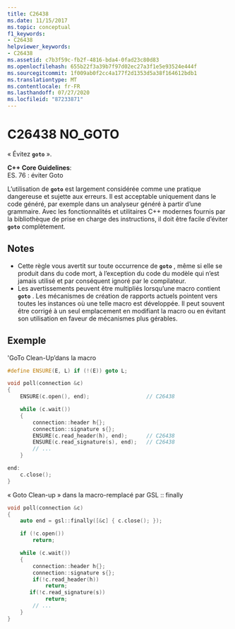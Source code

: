 ```yaml
---
title: C26438
ms.date: 11/15/2017
ms.topic: conceptual
f1_keywords:
- C26438
helpviewer_keywords:
- C26438
ms.assetid: c7b3f59c-fb2f-4816-bda4-0fad23c80d83
ms.openlocfilehash: 655b22f3a39b7f97d02ec27a3f1e5e93524e444f
ms.sourcegitcommit: 1f009ab0f2cc4a177f2d1353d5a38f164612bdb1
ms.translationtype: MT
ms.contentlocale: fr-FR
ms.lasthandoff: 07/27/2020
ms.locfileid: "87233871"
---
```

# <a name="c26438-no_goto"></a>C26438 NO_GOTO

« Évitez **`goto`** ».

**C++ Core Guidelines**: \
ES. 76 : éviter Goto

L’utilisation de **`goto`** est largement considérée comme une pratique dangereuse et sujette aux erreurs. Il est acceptable uniquement dans le code généré, par exemple dans un analyseur généré à partir d’une grammaire. Avec les fonctionnalités et utilitaires C++ modernes fournis par la bibliothèque de prise en charge des instructions, il doit être facile d’éviter **`goto`** complètement.

## <a name="remarks"></a>Notes

- Cette règle vous avertit sur toute occurrence de **`goto`** , même si elle se produit dans du code mort, à l’exception du code du modèle qui n’est jamais utilisé et par conséquent ignoré par le compilateur.
- Les avertissements peuvent être multipliés lorsqu’une macro contient **`goto`** . Les mécanismes de création de rapports actuels pointent vers toutes les instances où une telle macro est développée. Il peut souvent être corrigé à un seul emplacement en modifiant la macro ou en évitant son utilisation en faveur de mécanismes plus gérables.

## <a name="example"></a>Exemple

'GoTo Clean-Up’dans la macro

```cpp
#define ENSURE(E, L) if (!(E)) goto L;

void poll(connection &c)
{
    ENSURE(c.open(), end);                  // C26438

    while (c.wait())
    {
        connection::header h{};
        connection::signature s{};
        ENSURE(c.read_header(h), end);      // C26438
        ENSURE(c.read_signature(s), end);   // C26438
        // ...
    }

end:
    c.close();
}
```

« Goto Clean-up » dans la macro-remplacé par GSL :: finally

```cpp
void poll(connection &c)
{
    auto end = gsl::finally([&c] { c.close(); });

    if (!c.open())
        return;

    while (c.wait())
    {
        connection::header h{};
        connection::signature s{};
        if(!c.read_header(h))
            return;
       if(!c.read_signature(s))
            return;
        // ...
    }
}
```
